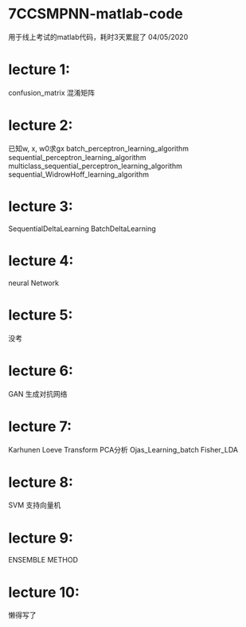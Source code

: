 # 7CCSMPNN-matlab-code
用于线上考试的matlab代码，耗时3天累屁了
04/05/2020

# lecture 1:
confusion_matrix 混淆矩阵

# lecture 2:
已知w, x, w0求gx
batch_perceptron_learning_algorithm
sequential_perceptron_learning_algorithm
multiclass_sequential_perceptron_learning_algorithm
sequential_WidrowHoff_learning_algorithm

# lecture 3:
SequentialDeltaLearning
BatchDeltaLearning

# lecture 4:
neural Network

# lecture 5:
没考

# lecture 6:
GAN 生成对抗网络

# lecture 7:
Karhunen Loeve Transform PCA分析
Ojas_Learning_batch
Fisher_LDA

# lecture 8:
SVM 支持向量机

# lecture 9:
ENSEMBLE METHOD

# lecture 10:
懒得写了

